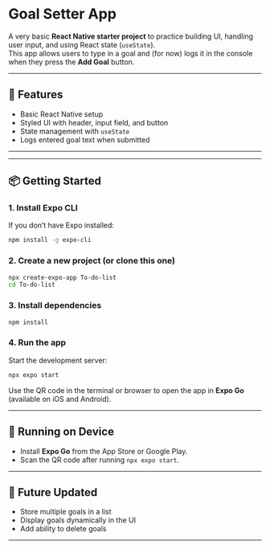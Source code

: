 # Goal Setter App

A very basic **React Native starter project** to practice building UI, handling user input, and using React state (`useState`).  
This app allows users to type in a goal and (for now) logs it in the console when they press the **Add Goal** button.  

---

## 🚀 Features
- Basic React Native setup
- Styled UI with header, input field, and button
- State management with `useState`
- Logs entered goal text when submitted

---

---

## 📦 Getting Started

### 1. Install Expo CLI
If you don’t have Expo installed:
```bash
npm install -g expo-cli
```

### 2. Create a new project (or clone this one)
```bash
npx create-expo-app To-do-list
cd To-do-list
```

### 3. Install dependencies
```bash
npm install
```

### 4. Run the app
Start the development server:
```bash
npx expo start
```

Use the QR code in the terminal or browser to open the app in **Expo Go** (available on iOS and Android).

---

## 📱 Running on Device
- Install **Expo Go** from the App Store or Google Play.
- Scan the QR code after running `npx expo start`.

---

## 🔮 Future Updated
- Store multiple goals in a list
- Display goals dynamically in the UI
- Add ability to delete goals

---
